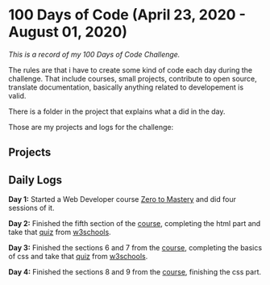 # 100 Days of Code (April 23, 2020 - August 01, 2020)

*This is a record of my 100 Days of Code Challenge.*

The rules are that i have to create some kind of code each day during the challenge. That include courses, small projects, contribute to open source, translate documentation, basically anything related to developement is valid.

There is a folder in the project that explains what a did in the day.

Those are my projects and logs for the challenge:

## Projects 

## Daily Logs
**Day 1:** Started a Web Developer course [Zero to Mastery](https://www.udemy.com/course/the-complete-web-developer-zero-to-mastery) and did four sessions of it.

**Day 2:** Finished the fifth section of the [course](https://www.udemy.com/course/the-complete-web-developer-zero-to-mastery), completing the html part and take that [quiz](https://www.w3schools.com/html/html_quiz.asp) from [w3schools](https://www.w3schools.com/).

**Day 3:** Finished the sections 6 and 7 from the [course](https://www.udemy.com/course/the-complete-web-developer-zero-to-mastery), completing the basics of css and take that [quiz](https://www.w3schools.com/css/css_quiz.asp) from [w3schools](https://www.w3schools.com/).

**Day 4:** Finished the sections 8 and 9 from the [course](https://www.udemy.com/course/the-complete-web-developer-zero-to-mastery), finishing the css part.
